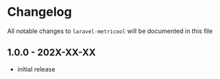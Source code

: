# Changelog

All notable changes to `laravel-metricool` will be documented in this file

## 1.0.0 - 202X-XX-XX

- initial release
